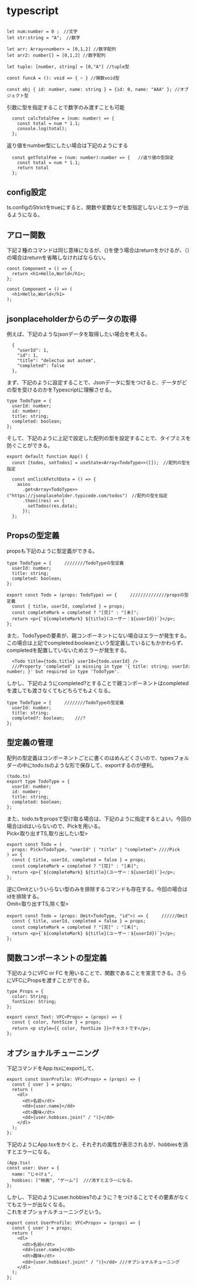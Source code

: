 # typescript

## 

```
let num:number = 0 ;　//文字
let str:string = "A";　//数字

let arr: Array<number> = [0,1,2] //数字配列
let arr2: number[] = [0,1,2] //数字配列

let tuple: [number, string] = [0,"A"] //tuple型

const funcA = (): void => { ~ } //関数void型

const obj { id: number, name: string } = {id: 0, name: "AAA" }; //オブジェクト型

```

引数に型を指定することで数字のみ渡すことも可能
```
  const calcTotalFee = (num: number) => {
    const total = num * 1.1;
    console.log(total);
  };
```
返り値をnumber型にしたい場合は下記のようにする
```
  const getTotalFee = (num: number):number => {   //返り値の型設定
    const total = num * 1.1;
    return total
  };
```

## config設定
ts.configのStrictをtrueにすると、関数や変数などを型指定しないとエラーが出るようになる。

## アロー関数

下記２種のコマンドは同じ意味になるが、{}を使う場合はreturnをかけるが、（）の場合はreturnを省略しなければならない。
```
const Component = () => {
  return <h1>Hello,World</h1>;
};

const Component = () => (
  <h1>Hello,World</h1>
);
```
## jsonplaceholderからのデータの取得

例えば、下記のようなjsonデータを取得したい場合を考える。
```
  {
    "userId": 1,
    "id": 1,
    "title": "delectus aut autem",
    "completed": false
  },
```

まず、下記のように設定することで、Jsonデータに型をつけると、データがどの型を受けるのかをTypescriptに理解させる。
```
type TodoType = {
  userId: number;
  id: number;
  title: string;
  completed: boolean;
};
```

そして、下記のように上記で設定した配列の型を設定することで、タイプミスを防ぐことができる。
```
export default function App() {
  const [todos, setTodos] = useState<Array<TodoType>>([]);　//配列の型を指定

  const onClickFetchData = () => {
    axios
      .get<Array<TodoType>>("https://jsonplaceholder.typicode.com/todos")　//配列の型を指定
      .then((res) => {
        setTodos(res.data);
      });
  };
```
## Propsの型定義
propsも下記のように型定義ができる。

```
type TodoType = {　　　////////TodoTypeの型定義
  userId: number;
  title: string;
  completed: boolean;
};

export const Todo = (props: TodoType) => {　　　//////////////propsの型定義
  const { title, userId, completed } = props;
  const completeMark = completed ? "[完]" : "[未]";
  return <p>{`${completeMark} ${title}(ユーザー：${userId})`}</p>;
};
```
また、TodoTypeの要素が、親コンポーネントにない場合はエラーが発生する。  
この場合は上記でcompleted:booleanという型定義しているにもかかわらず、completedを配置していないためエラーが発生する。
```
  <Todo title={todo.title} userId={todo.userId} /> 
  ///Property 'completed' is missing in type '{ title: string; userId: number; }' but required in type 'TodoType'.
```
しかし、下記のようにcompleted?とすることで親コンポーネントはcompletedを渡しても渡さなくてもどちらでもよくなる。
```
type TodoType = {　　　////////TodoTypeの型定義
  userId: number;
  title: string;
  completed?: boolean;    ///?
};
```
## 型定義の管理
配列の型定義はコンポーネントごとに書くのはめんどくさいので、typesフォルダーの中にtodo.tsのような形で保存して、exportするのが便利。

```
(todo.ts)
export type TodoType = {
  userId: number;
  id: number;
  title: string;
  completed: boolean;
};

```
また、todo.tsをpropsで受け取る場合は、下記のように指定するとよい。今回の場合はidはいらないので、Pickを用いる。  
Pick<取り出すTS,取り出したい型>   

```
export const Todo = (
  props: Pick<TodoType, "userId" | "title" | "completed"> ////Pick
) => {
  const { title, userId, completed = false } = props;
  const completeMark = completed ? "[完]" : "[未]";
  return <p>{`${completeMark} ${title}(ユーザー：${userId})`}</p>;
};

```

逆にOmitといういらない型のみを排除するコマンドも存在する。今回の場合はidを排除する。  
Omit<取り出すTS,除く型>  

```
export const Todo = (props: Omit<TodoType, "id">) => {　　　//////Omit
  const { title, userId, completed = false } = props;
  const completeMark = completed ? "[完]" : "[未]";
  return <p>{`${completeMark} ${title}(ユーザー：${userId})`}</p>;
};

```

## 関数コンポーネントの型定義

下記のようにVFC or FC を用いることで、関数であることを宣言できる。さらにVFCにPropsを渡すことができる。
```
type Props = {
  color: String;
  fontSize: String;
};

export const Text: VFC<Props> = (props) => {
  const { color, fontSize } = props;
  return <p style={{ color, fontSize }}>テキストです</p>;
};
```

## オプショナルチューニング

下記コマンドをApp.tsxにexportして、
```
export const UserProfile: VFC<Props> = (props) => {
  const { user } = props;
  return (
    <dl>
      <dt>名前</dt>
      <dd>{user.name}</dd>
      <dt>趣味</dt>
      <dd>{user.hobbies.join(" / ")}</dd>
    </dl>
  );
};
```

下記のようにApp.tsxをかくと、それぞれの属性が表示されるが、hobbiesを消すとエラーになる。
```
(App.tsx)
const user: User = {
  name: "じゃけぇ",
  hobbies: ["映画", "ゲーム"]  ///消すとエラーになる。
};
```
しかし、下記のようにuser.hobbies?のように？をつけることでその要素がなくてもエラーが出なくなる。  
これをオプショナルチューニングという。
```
export const UserProfile: VFC<Props> = (props) => {
  const { user } = props;
  return (
    <dl>
      <dt>名前</dt>
      <dd>{user.name}</dd>
      <dt>趣味</dt>
      <dd>{user.hobbies?.join(" / ")}</dd> ///オプショナルチューニング
    </dl>
  );
};
```


